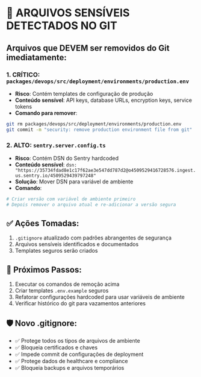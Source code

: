 # 🚨 ARQUIVOS SENSÍVEIS DETECTADOS NO GIT

## Arquivos que DEVEM ser removidos do Git imediatamente:

### 1. **CRÍTICO**: `packages/devops/src/deployment/environments/production.env`

- **Risco**: Contém templates de configuração de produção
- **Conteúdo sensível**: API keys, database URLs, encryption keys, service tokens
- **Comando para remover**:

```bash
git rm packages/devops/src/deployment/environments/production.env
git commit -m "security: remove production environment file from git"
```

### 2. **ALTO**: `sentry.server.config.ts`

- **Risco**: Contém DSN do Sentry hardcoded
- **Conteúdo sensível**: `dsn: "https://35734fdad8e1c17f62ae3e547dd787d2@o4509529416728576.ingest.us.sentry.io/4509529439797248"`
- **Solução**: Mover DSN para variável de ambiente
- **Comando**:

```bash
# Criar versão com variável de ambiente primeiro
# Depois remover o arquivo atual e re-adicionar a versão segura
```

## ✅ Ações Tomadas:

1. `.gitignore` atualizado com padrões abrangentes de segurança
2. Arquivos sensíveis identificados e documentados
3. Templates seguros serão criados

## 🔄 Próximos Passos:

1. Executar os comandos de remoção acima
2. Criar templates `.env.example` seguros
3. Refatorar configurações hardcoded para usar variáveis de ambiente
4. Verificar histórico do git para vazamentos anteriores

## 🛡️ Novo .gitignore:

- ✅ Protege todos os tipos de arquivos de ambiente
- ✅ Bloqueia certificados e chaves
- ✅ Impede commit de configurações de deployment
- ✅ Protege dados de healthcare e compliance
- ✅ Bloqueia backups e arquivos temporários
